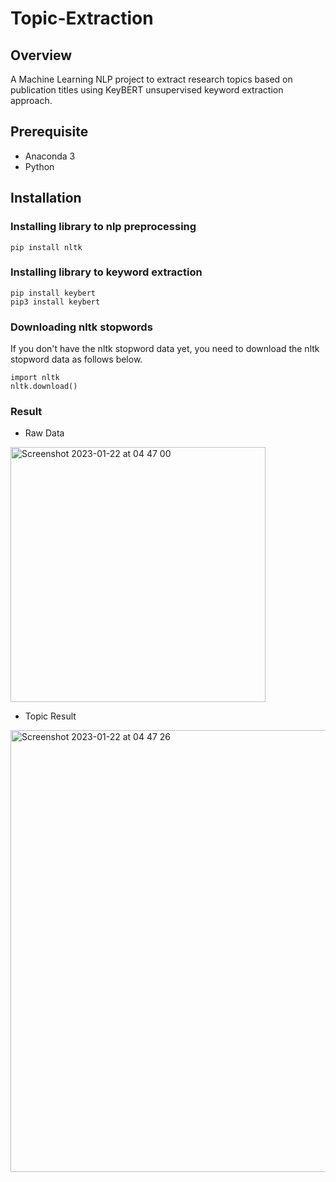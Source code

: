 # Topic-Extraction
 
## Overview
A Machine Learning NLP project to extract research topics based on publication titles using KeyBERT unsupervised keyword extraction approach.

## Prerequisite
- Anaconda 3
- Python 

## Installation
### Installing library to nlp preprocessing
    pip install nltk 

### Installing library to keyword extraction
    pip install keybert
    pip3 install keybert

### Downloading nltk stopwords
If you don't have the nltk stopword data yet, you need to download the nltk stopword data as follows below.

    import nltk
    nltk.download()

### Result
- Raw Data
<img width="408" alt="Screenshot 2023-01-22 at 04 47 00" src="https://user-images.githubusercontent.com/74947224/213888315-cd6ba97d-736b-486f-8638-81877782f2ed.png">

- Topic Result
<img width="707" alt="Screenshot 2023-01-22 at 04 47 26" src="https://user-images.githubusercontent.com/74947224/213888319-06b8008d-42b9-4793-91b9-01a3b005778b.png">

